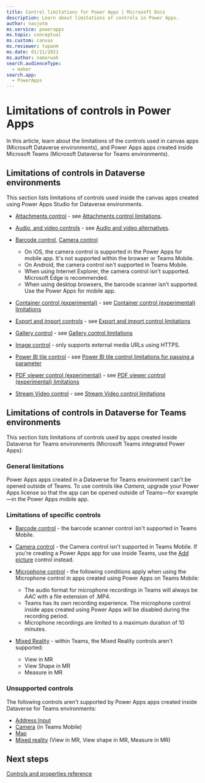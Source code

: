 ```yaml
---
title: Control limitations for Power Apps | Microsoft Docs
description: Learn about limitations of controls in Power Apps.
author: navjotm
ms.service: powerapps
ms.topic: conceptual
ms.custom: canvas
ms.reviewer: tapanm
ms.date: 01/11/2021
ms.author: namarwah
search.audienceType: 
  - maker
search.app: 
  - PowerApps
---
```


# Limitations of controls in Power Apps

In this article, learn about the limitations of the controls used in canvas apps (Microsoft Dataverse environments), and Power Apps apps created inside Microsoft Teams (Microsoft Dataverse for Teams environments).

## Limitations of controls in Dataverse environments

This section lists limitations of controls used inside the canvas apps created using Power Apps Studio for Dataverse environments.

- [Attachments control](controls//control-attachments.md) - see [Attachments control limitations](controls//control-attachments.md#limitations).

- [Audio, and video controls](controls/control-audio-video.md) - see [Audio and video alternatives](controls/control-audio-video.md#audio-and-video-alternatives).

- [Barcode control](controls/control-new-barcode-scanner.md), [Camera control](controls/control-camera.md)
    - On iOS, the camera control is supported in the Power Apps for mobile app. It's not supported within the browser or Teams Mobile.
   - On Android, the camera control isn't supported in Teams Mobile.
   - When using Internet Explorer, the camera control isn't supported. Microsoft Edge is recommended.
   - When using desktop browsers, the barcode scanner isn't supported. Use the Power Apps for mobile app.

- [Container control (experimental)](controls/control-container.md) - see [Container control (experimental) limitations](controls/control-container.md#known-limitations)

- [Export and import controls](controls/control-export-import.md) - see [Export and import control limitations](controls/control-export-import.md#limitations)

- [Gallery control](controls/control-gallery.md) - see [Gallery control limitations](controls/control-gallery.md#limitations)

- [Image control](../maker/canvas-apps/controls/control-image.md) - only supports external media URLs using HTTPS.

- [Power BI tile control](controls/control-power-bi-tile.md) - see [Power BI tile control limitations for passing a parameter](controls/control-power-bi-tile.md#pass-a-parameter)

- [PDF viewer control (experimental)](controls/control-pdf-viewer.md) - see [PDF viewer control (experimental) limitations](controls/control-pdf-viewer.md#limitations)

- [Stream Video control](controls/control-stream-video.md) - see [Stream Video control limitations](controls/control-stream-video.md#limitations)

## Limitations of controls in Dataverse for Teams environments

This section lists limitations of controls used by apps created inside Dataverse for Teams environments (Microsoft Teams integrated Power Apps):

### General limitations

Power Apps apps created in a Dataverse for Teams environment can't be opened outside of Teams. To use controls like *Camera*, upgrade your Power Apps license so that the app can be opened outside of Teams&mdash;for example&mdash;in the Power Apps mobile app.

### Limitations of specific controls

- [Barcode control](controls/control-new-barcode-scanner.md) - the barcode scanner control isn't supported in Teams Mobile.

- [Camera control](controls/control-camera.md) - the Camera control isn't supported in Teams Mobile. If you're creating a Power Apps app for use inside Teams, use the [Add picture](controls/control-add-picture.md) control instead.

- [Microphone control](controls/control-microphone.md) - the following conditions apply when using the Microphone control in apps created using Power Apps on Teams Mobile:

    - The audio format for microphone recordings in Teams will always be *AAC* with a file extension of .MP4.
    - Teams has its own recording experience. The microphone control inside apps created using Power Apps will be disabled during the recording period.
    - Microphone recordings are limited to a maximum duration of 10 minutes.

- [Mixed Reality](mixed-reality-overview.md) - within Teams, the Mixed Reality controls aren't supported:
    - View in MR
    - View Shape in MR
    - Measure in MR

### Unsupported controls

The following controls aren't supported by Power Apps apps created inside Dataverse for Teams environments:

- [Address Input](geospatial-component-input-address.md)
- [Camera](controls/control-camera.md) (in Teams Mobile)
- [Map](geospatial-component-map.md)
- [Mixed reality](mixed-reality-overview.md) (View in MR, View shape in MR, Measure in MR)

## Next steps

[Controls and properties reference](reference-properties.md)

